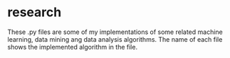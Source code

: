 # research
These .py files are some of my implementations of some related machine learning, data mining ang data analysis algorithms.
The name of each file shows the implemented algorithm in the file.
